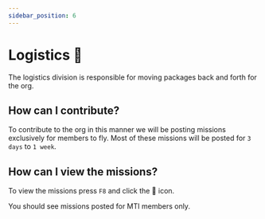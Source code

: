 ```yaml
---
sidebar_position: 6
---
```


# Logistics 🚀

The logistics division is responsible for moving packages back and forth for the org.

## How can I contribute?

To contribute to the org in this manner we will be posting missions exclusively for members to fly. Most of these missions will be posted for `3 days` to `1 week`.

## How can I view the missions?

To view the missions press `F8` and click the 🔎 icon.

You should see missions posted for MTI members only.
